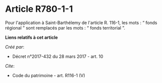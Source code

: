 # Article R780-1-1

Pour l'application à Saint-Barthélemy de l'article R. 116-1, les mots : “ fonds régional ” sont remplacés par les mots : “
fonds territorial ”.

**Liens relatifs à cet article**

_Créé par_:

  - Décret n°2017-432 du 28 mars 2017 - art. 10

_Cite_:

  - Code du patrimoine - art. R116-1 (V)
